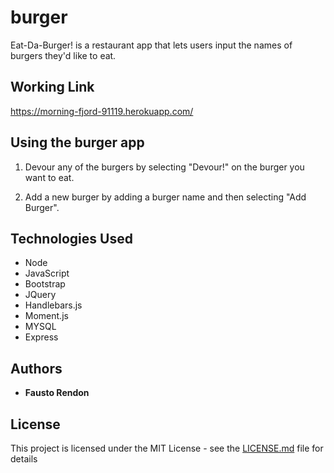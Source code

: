 # burger
Eat-Da-Burger! is a restaurant app that lets users input the names of burgers they'd like to eat.

## Working Link
https://morning-fjord-91119.herokuapp.com/

## Using the burger app

1. Devour any of the burgers by selecting "Devour!" on the burger you want to eat.


2. Add a new burger by adding a burger name and then selecting "Add Burger".


## Technologies Used

- Node
- JavaScript
- Bootstrap
- JQuery
- Handlebars.js
- Moment.js
- MYSQL
- Express

## Authors

* **Fausto Rendon** 

## License

This project is licensed under the MIT License - see the [LICENSE.md](LICENSE.md) file for details